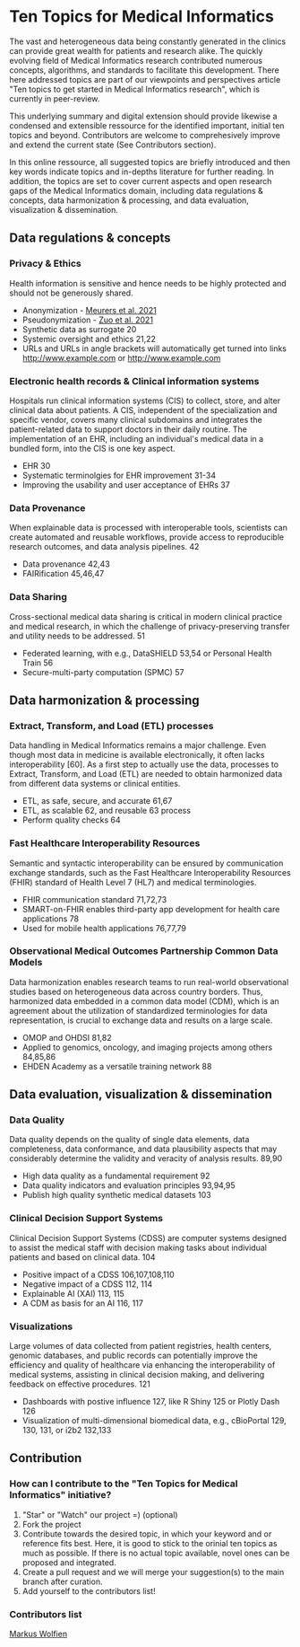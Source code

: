 # Ten Topics for Medical Informatics
The vast and heterogeneous data being constantly generated in the clinics can provide great wealth for patients and research alike. The quickly evolving field of Medical Informatics research contributed numerous concepts, algorithms, and standards to facilitate this development. 
There here addressed topics are part of our viewpoints and perspectives article "Ten topics to get started in Medical Informatics research", which is currently in peer-review.

This underlying summary and digital extension should provide likewise a condensed and extensible ressource for the identified important, initial ten topics and beyond. Contributors are welcome to comprehesively improve and extend the current state (See Contributors section).

In this online ressource, all suggested topics are briefly introduced and then key words indicate topics and in-depths literature for further reading. In addition, the topics are set to cover current aspects and open research gaps of the Medical Informatics domain, including data regulations & concepts, data harmonization & processing, and data evaluation, visualization & dissemination.  

## Data regulations & concepts
### Privacy & Ethics
Health information is sensitive and hence needs to be highly protected and should not be generously shared. 
* Anonymization - [Meurers et al. 2021](https://doi.org/10.1093/gigascience/giab068)
* Pseudonymization - [Zuo et al. 2021](https://doi.org/10.2196/29871)
* Synthetic data as surrogate 20
* Systemic oversight and ethics 21,22
* URLs and URLs in angle brackets will automatically get turned into links http://www.example.com or <http://www.example.com>

### Electronic health records & Clinical information systems 
Hospitals run clinical information systems (CIS) to collect, store, and alter clinical data about patients. A CIS, independent of the specialization and specific vendor, covers many clinical subdomains and integrates the patient-related data to support doctors in their daily routine.
The implementation of an EHR, including an individual's medical data in a bundled form, into the CIS is one key aspect. 
* EHR 30
* Systematic terminolgies for EHR improvement 31-34
* Improving the usability and user acceptance of EHRs 37

### Data Provenance
When explainable data is processed with interoperable tools, scientists can create automated and reusable workflows, provide access to reproducible research outcomes, and  data analysis pipelines. 42
* Data provenance 42,43
* FAIRification 45,46,47

### Data Sharing
Cross-sectional medical data sharing is critical in modern clinical practice and medical research, in which the challenge of privacy-preserving transfer and utility needs to be addressed. 51
* Federated learning, with e.g., DataSHIELD 53,54 or Personal Health Train 56
* Secure-multi-party computation (SPMC) 57

## Data harmonization & processing
### Extract, Transform, and Load (ETL) processes 
Data handling in Medical Informatics remains a major challenge. Even though most data in medicine is available electronically, it often lacks interoperability [60]. As a first step to actually use the data, processes to Extract, Transform, and Load (ETL) are needed to obtain harmonized data from different data systems or clinical entities. 
* ETL, as safe, secure, and accurate 61,67
* ETL, as scalable 62, and reusable 63 process
* Perform quality checks 64

### Fast Healthcare Interoperability Resources 
Semantic and syntactic interoperability can be ensured by communication exchange standards, such as the Fast Healthcare Interoperability Resources (FHIR) standard of Health Level 7 (HL7) and medical terminologies.
* FHIR communication standard 71,72,73
* SMART-on-FHIR enables third-party app development for health care applications 78
* Used for mobile health applications 76,77,79

### Observational Medical Outcomes Partnership Common Data Models
Data harmonization enables research teams to run real-world observational studies based on heterogeneous data across country borders. Thus, harmonized data embedded in a common data model (CDM), which is an agreement about the utilization of standardized terminologies for data representation, is crucial to exchange data and results on a large scale. 
* OMOP and OHDSI 81,82
* Applied to genomics, oncology, and imaging projects among others 84,85,86
* EHDEN Academy as a versatile training network 88

## Data evaluation, visualization & dissemination

### Data Quality 
Data quality depends on the quality of single data elements, data completeness, data conformance, and data plausibility aspects that may considerably determine the validity and veracity of analysis results. 89,90
* High data quality as a fundamental requirement 92
* Data quality indicators and evaluation principles 93,94,95
* Publish high quality synthetic medical datasets 103

### Clinical Decision Support Systems
Clinical Decision Support Systems (CDSS) are computer systems designed to assist the medical staff with decision making tasks about individual patients and based on clinical data. 104
* Positive impact of a CDSS 106,107,108,110
* Negative impact of a CDSS 112, 114
* Explainable AI (XAI) 113, 115
* A CDM as basis for an AI 116, 117

### Visualizations
Large volumes of data collected from patient registries, health centers, genomic databases, and public records can potentially improve the efficiency and quality of healthcare via enhancing the interoperability of medical systems, assisting in clinical decision making, and delivering feedback on effective procedures. 121  
* Dashboards with postive influence 127, like R Shiny 125 or Plotly Dash 126
* Visualization of multi-dimensional biomedical data, e.g., cBioPortal 129, 130, 131, or i2b2 132,133

## Contribution

### How can I contribute to the "Ten Topics for Medical Informatics" initiative?
1. "Star" or "Watch" our project =) (optional)
2. Fork the project
3. Contribute towards the desired topic, in which your keyword and or reference fits best. Here, it is good to stick to the orinial ten topics as much as possible. If there is no actual topic available, novel ones can be proposed and integrated.
4. Create a pull request and we will merge your suggestion(s) to the main branch after curation.
5. Add yourself to the contributors list!

### Contributors list
[Markus Wolfien](https://github.com/mwolfien)
